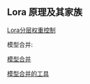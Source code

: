 ## Lora 原理及其家族

[Lora分层权重控制](https://github.com/hako-mikan/sd-webui-lora-block-weight#weights-setting)

模型合并:

[模型合并](https://www.acceleratori.com/d/11152)

[模型合并的工具](https://civitai.com/articles/456)
